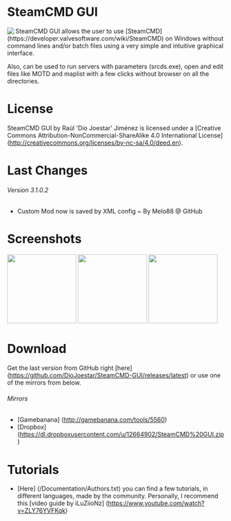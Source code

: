 SteamCMD GUI
============
<img align="left" src="/Media/Logo_SteamCMDGUI.png" />
SteamCMD GUI allows the user to use [SteamCMD] (https://developer.valvesoftware.com/wiki/SteamCMD) on Windows without command lines and/or batch files using a very simple and intuitive graphical interface.

Also, can be used to run servers with parameters (srcds.exe), open and edit files like MOTD and maplist with a few clicks without browser on all the directories.

License
============
SteamCMD GUI by Raúl 'Dio Joestar' Jiménez is licensed under a [Creative Commons Attribution-NonCommercial-ShareAlike 4.0 International License] (http://creativecommons.org/licenses/by-nc-sa/4.0/deed.en).

Last Changes
============
###### Version 3.1.0.2
* Custom Mod now is saved by XML config ~ By Melo88 @ GitHub

Screenshots
============
<img width="160" src="/Media/Screenshots/install_tab.png" />
<img width="160" src="/Media/Screenshots/run_tab.png" />
<img width="160" src="/Media/Screenshots/console_tab.png" />

Download
============
Get the last version from GitHub right [here] (https://github.com/DioJoestar/SteamCMD-GUI/releases/latest) or use one of the mirrors from below.

###### Mirrors
* [Gamebanana] (http://gamebanana.com/tools/5560)
* [Dropbox] (https://dl.dropboxusercontent.com/u/12664902/SteamCMD%20GUI.zip)

Tutorials
============
* [Here] (/Documentation/Authors.txt) you can find a few tutorials, in different languages, made by the community. Personally, I recommend this [video guide by iLuZiioNz] (https://www.youtube.com/watch?v=ZLY76YVFKqk)
